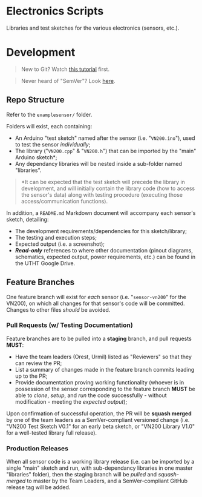 # Electronics Scripts

Libraries and test sketches for the various electronics (sensors, etc.).


# Development

> New to Git? Watch [this tutorial](https://youtu.be/h8c2dznNWL8) first.

> Never heard of "SemVer"? Look [here](https://semver.org/).

## Repo Structure

Refer to the `examplesensor/` folder.

Folders will exist, each containing: 
- An Arduino "test sketch" named after the sensor (i.e. "`VN200.ino`"), used to test the sensor *individually*;
- The library ("`VN200.cpp`" & "`VN200.h`") that can be imported by the "main" Arduino sketch*;
- Any dependancy libraries will be nested inside a sub-folder named "libraries". 

> \*It can be expected that the test sketch will precede the library in development, and will initially contain the library code (how to access the sensor's data) along with testing procedure (executing those access/communication functions).

In addition, a `README.md` Markdown document will accompany each sensor's sketch, detailing:

- The development requirements/dependencies for this sketch/library;
- The testing and execution steps;
- Expected output (i.e. a screenshot);
- ***Read-only*** references to where other documentation (pinout diagrams, schematics, expected output, power requirements, etc.) can be found in the UTHT Google Drive.

## Feature Branches

One feature branch will exist for *each* sensor (i.e. "`sensor-vn200`" for the VN200), on which all changes for that sensor's code will be committed. Changes to other files *should* be avoided.

### Pull Requests (w/ Testing Documentation)

Feature branches are to be pulled into a **staging** branch, and pull requests **MUST**:
- Have the team leaders (Orest, Urmil) listed as "Reviewers" so that they can review the PR;
- List a summary of changes made in the feature branch commits leading up to the PR;
- Provide documentation proving working functionality (whoever is in possession of the sensor corresponding to the feature branch **MUST** be able to *clone*, *setup*, and *run* the code successfully - without modification - meeting the *expected output*);

Upon confirmation of successful operation, the PR will be **squash merged** by one of the team leaders as a SemVer-compliant versioned change (i.e. "VN200 Test Sketch V0.1" for an early beta sketch, or "VN200 Library V1.0" for a well-tested library full release).

### Production Releases

When all sensor code is a working library release (i.e. can be imported by a single "main" sketch and run, with sub-dependancy libraries in one master "libraries" folder), then the staging branch will be *pulled* and *squash-merged* to master by the Team Leaders, and a SemVer-compliant GitHub release tag will be added.